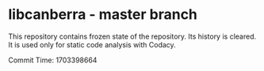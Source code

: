 # libcanberra - master branch

This repository contains frozen state of the repository.
Its history is cleared. It is used only for static code
analysis with Codacy.

Commit Time: 1703398664